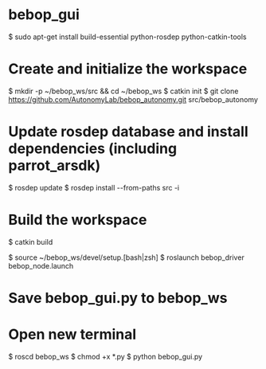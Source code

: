 # bebop_gui

$ sudo apt-get install build-essential python-rosdep python-catkin-tools

# Create and initialize the workspace
$ mkdir -p ~/bebop_ws/src && cd ~/bebop_ws
$ catkin init
$ git clone https://github.com/AutonomyLab/bebop_autonomy.git src/bebop_autonomy
# Update rosdep database and install dependencies (including parrot_arsdk)
$ rosdep update
$ rosdep install --from-paths src -i
# Build the workspace
$ catkin build

$ source ~/bebop_ws/devel/setup.[bash|zsh]
$ roslaunch bebop_driver bebop_node.launch

# Save bebop_gui.py to bebop_ws

# Open new terminal
$ roscd bebop_ws
$ chmod +x *.py
$ python bebop_gui.py
